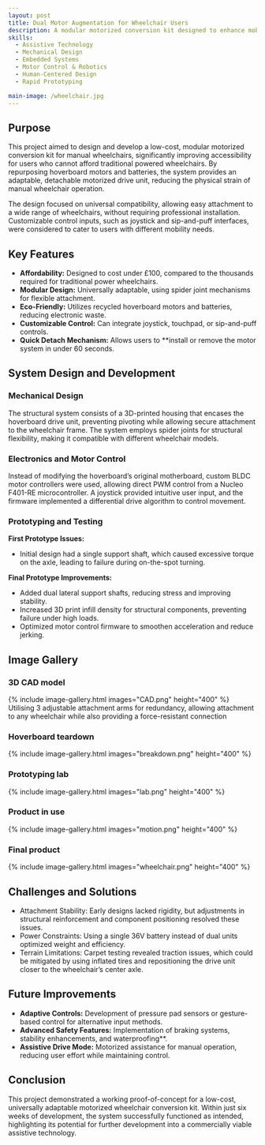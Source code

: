 ```yaml
---
layout: post
title: Dual Motor Augmentation for Wheelchair Users
description: A modular motorized conversion kit designed to enhance mobility, affordability, and independence for wheelchair users by repurposing hoverboard components into a universal attachment system.
skills:
  - Assistive Technology
  - Mechanical Design
  - Embedded Systems
  - Motor Control & Robotics
  - Human-Centered Design
  - Rapid Prototyping

main-image: /wheelchair.jpg
---
```


## Purpose
This project aimed to design and develop a low-cost, modular motorized conversion kit for manual wheelchairs, significantly improving accessibility for users who cannot afford traditional powered wheelchairs. By repurposing hoverboard motors and batteries, the system provides an adaptable, detachable motorized drive unit, reducing the physical strain of manual wheelchair operation.

The design focused on universal compatibility, allowing easy attachment to a wide range of wheelchairs, without requiring professional installation. Customizable control inputs, such as joystick and sip-and-puff interfaces, were considered to cater to users with different mobility needs.

## Key Features
- **Affordability:** Designed to cost under £100, compared to the thousands required for traditional power wheelchairs.
- **Modular Design:** Universally adaptable, using spider joint mechanisms for flexible attachment.
- **Eco-Friendly:** Utilizes recycled hoverboard motors and batteries, reducing electronic waste.
- **Customizable Control:** Can integrate joystick, touchpad, or sip-and-puff controls.
- **Quick Detach Mechanism:** Allows users to **install or remove the motor system in under 60 seconds.

## System Design and Development

### Mechanical Design
The structural system consists of a 3D-printed housing that encases the hoverboard drive unit, preventing pivoting while allowing secure attachment to the wheelchair frame. The system employs spider joints for structural flexibility, making it compatible with different wheelchair models.

### Electronics and Motor Control
Instead of modifying the hoverboard’s original motherboard, custom BLDC motor controllers were used, allowing direct PWM control from a Nucleo F401-RE microcontroller. A joystick provided intuitive user input, and the firmware implemented a differential drive algorithm to control movement.

### Prototyping and Testing
**First Prototype Issues:**
- Initial design had a single support shaft, which caused excessive torque on the axle, leading to failure during on-the-spot turning.

**Final Prototype Improvements:**
- Added dual lateral support shafts, reducing stress and improving stability.
- Increased 3D print infill density for structural components, preventing failure under high loads.
- Optimized motor control firmware to smoothen acceleration and reduce jerking.

## Image Gallery

### 3D CAD model
{% include image-gallery.html images="CAD.png" height="400" %}
Utilising 3 adjustable attachment arms for redundancy, allowing attachment to any wheelchair while also providing a force-resistant connection 

### Hoverboard teardown
{% include image-gallery.html images="breakdown.png" height="400" %}

### Prototyping lab
{% include image-gallery.html images="lab.png" height="400" %}

### Product in use
{% include image-gallery.html images="motion.png" height="400" %}

### Final product
{% include image-gallery.html images="wheelchair.png" height="400" %}

## Challenges and Solutions
- Attachment Stability: Early designs lacked rigidity, but adjustments in structural reinforcement and component positioning resolved these issues.
- Power Constraints: Using a single 36V battery instead of dual units optimized weight and efficiency.
- Terrain Limitations: Carpet testing revealed traction issues, which could be mitigated by using inflated tires and repositioning the drive unit closer to the wheelchair’s center axle.

## Future Improvements
- **Adaptive Controls:** Development of pressure pad sensors or gesture-based control for alternative input methods.
- **Advanced Safety Features:** Implementation of braking systems, stability enhancements, and waterproofing**.
- **Assistive Drive Mode:** Motorized assistance for manual operation, reducing user effort while maintaining control.

## Conclusion
This project demonstrated a working proof-of-concept for a low-cost, universally adaptable motorized wheelchair conversion kit. Within just six weeks of development, the system successfully functioned as intended, highlighting its potential for further development into a commercially viable assistive technology.

